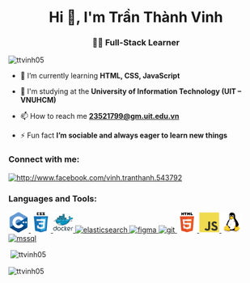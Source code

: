 <h1 align="center">Hi 👋, I'm Trần Thành Vinh</h1>
<h3 align="center">👨‍💻 Full-Stack Learner</h3>

<p align="left"> <img src="https://komarev.com/ghpvc/?username=ttvinh05&label=Profile%20views&color=0e75b6&style=flat" alt="ttvinh05" /> </p>

- 🌱 I’m currently learning **HTML, CSS, JavaScript**

- 🧠 I'm studying at the **University of Information Technology (UIT – VNUHCM)**

- 📫 How to reach me **23521799@gm.uit.edu.vn**

- ⚡ Fun fact **I’m sociable and always eager to learn new things**

<h3 align="left">Connect with me:</h3>
<p align="left">
<a href="https://fb.com/http://www.facebook.com/vinh.tranthanh.543792" target="blank"><img align="center" src="https://raw.githubusercontent.com/rahuldkjain/github-profile-readme-generator/master/src/images/icons/Social/facebook.svg" alt="http://www.facebook.com/vinh.tranthanh.543792" height="30" width="40" /></a>
</p>

<h3 align="left">Languages and Tools:</h3>
<p align="left"> <a href="https://www.w3schools.com/cpp/" target="_blank" rel="noreferrer"> <img src="https://raw.githubusercontent.com/devicons/devicon/master/icons/cplusplus/cplusplus-original.svg" alt="cplusplus" width="40" height="40"/> </a> <a href="https://www.w3schools.com/css/" target="_blank" rel="noreferrer"> <img src="https://raw.githubusercontent.com/devicons/devicon/master/icons/css3/css3-original-wordmark.svg" alt="css3" width="40" height="40"/> </a> <a href="https://www.docker.com/" target="_blank" rel="noreferrer"> <img src="https://raw.githubusercontent.com/devicons/devicon/master/icons/docker/docker-original-wordmark.svg" alt="docker" width="40" height="40"/> </a> <a href="https://www.elastic.co" target="_blank" rel="noreferrer"> <img src="https://www.vectorlogo.zone/logos/elastic/elastic-icon.svg" alt="elasticsearch" width="40" height="40"/> </a> <a href="https://www.figma.com/" target="_blank" rel="noreferrer"> <img src="https://www.vectorlogo.zone/logos/figma/figma-icon.svg" alt="figma" width="40" height="40"/> </a> <a href="https://git-scm.com/" target="_blank" rel="noreferrer"> <img src="https://www.vectorlogo.zone/logos/git-scm/git-scm-icon.svg" alt="git" width="40" height="40"/> </a> <a href="https://www.w3.org/html/" target="_blank" rel="noreferrer"> <img src="https://raw.githubusercontent.com/devicons/devicon/master/icons/html5/html5-original-wordmark.svg" alt="html5" width="40" height="40"/> </a> <a href="https://developer.mozilla.org/en-US/docs/Web/JavaScript" target="_blank" rel="noreferrer"> <img src="https://raw.githubusercontent.com/devicons/devicon/master/icons/javascript/javascript-original.svg" alt="javascript" width="40" height="40"/> </a> <a href="https://www.linux.org/" target="_blank" rel="noreferrer"> <img src="https://raw.githubusercontent.com/devicons/devicon/master/icons/linux/linux-original.svg" alt="linux" width="40" height="40"/> </a> <a href="https://www.microsoft.com/en-us/sql-server" target="_blank" rel="noreferrer"> <img src="https://www.svgrepo.com/show/303229/microsoft-sql-server-logo.svg" alt="mssql" width="40" height="40"/> </a> </p>


<p>&nbsp;<img align="center" src="https://github-readme-stats.vercel.app/api?username=ttvinh05&show_icons=true&locale=en" alt="ttvinh05" /></p>

<p><img align="center" src="https://github-readme-streak-stats.herokuapp.com/?user=ttvinh05&" alt="ttvinh05" /></p>
